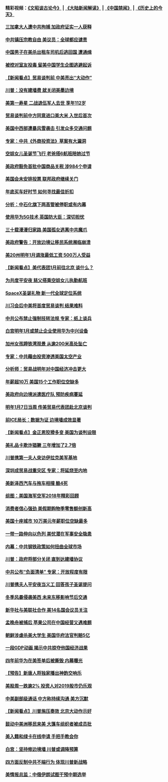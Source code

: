 #### 精彩视频：[《文昭谈古论今》](https://github.com/gfw-breaker/wenzhao/blob/master/README.md?t=12290631) | [《大陆新闻解读》](https://github.com/gfw-breaker/ntdtv-comedy/blob/master/README.md?t=12290631) | [《中国禁闻》](https://github.com/gfw-breaker/ntdtv-news/blob/master/README.md?t=12290631) | [《历史上的今天》](https://github.com/gfw-breaker/today-in-history/blob/master/README.md?t=12290631) 

#### [三加拿大人遭中共拘捕 加政府证实一人获释](../pages/nsc412/n10939393.md?t=12290631) 

#### [中共镇压宗教自由 美议员：全球都应谴责](../pages/nsc412/n10939131.md?t=12290631) 

#### [中国男子在美杀出租车司机后逃回国 遭通缉](../pages/nsc412/n10939162.md?t=12290631) 

#### [被控对室友投毒 留美中国学生企图逃避起诉](../pages/nsc412/n10939143.md?t=12290631) 

#### [【新闻看点】贸易谈判前 中美亮出“大动作”](../pages/nsc412/n10938838.md?t=12290631) 

#### [川普：没有建墙费 就关闭美墨边境](../pages/nsc412/n10939011.md?t=12290631) 

#### [美第一寿星 二战退伍军人去世 享年112岁](../pages/nsc412/n10938878.md?t=12290631) 

#### [贸易谈判前中方同意进口美大米 入世后首次](../pages/nsc412/n10938719.md?t=12290631) 

#### [美国中西部遭暴风雪袭击 引发众多交通问题](../pages/nsc412/n10938423.md?t=12290631) 

#### [专家：中共《外商投资法》草案有大漏洞](../pages/nsc412/n10936926.md?t=12290631) 

#### [空姐女儿圣诞节飞行 老爸搭6航班陪她过节](../pages/nsc412/n10937569.md?t=12290631) 

#### [美政府豁免首批中国商品关税 涉984个申请](../pages/nsc412/n10937177.md?t=12290631) 

#### [美国会未安排投票 联邦政府继续关门](../pages/nsc412/n10936951.md?t=12290631) 

#### [年底买车好时节 如何寻找最佳折扣](../pages/nsc412/n10936868.md?t=12290631) 

#### [分析：中石化旗下两高管被停职或有内幕](../pages/nsc412/n10936480.md?t=12290631) 

#### [使用华为5G技术 英国防大臣：深切担忧](../pages/nsc412/n10936847.md?t=12290631) 

#### [三十载漫漫归家路 美国孤女逃离中共魔爪](../pages/nsc412/n10936863.md?t=12290631) 

#### [美政府警告：开放边境让移民系统濒临崩溃](../pages/nsc412/n10936858.md?t=12290631) 

#### [美20州明年1月调涨最低工资 500万人受益](../pages/nsc412/n10936813.md?t=12290631) 

#### [【新闻看点】美代表团1月前往北京 谈什么？](../pages/nsc412/n10936420.md?t=12290631) 

#### [为共度平安夜 慈父搭乘空姐女儿执勤航班](../pages/nsc412/n10936619.md?t=12290631) 

#### [SpaceX圣诞礼物 新一代全球定位系统](../pages/nsc412/n10936794.md?t=12290631) 

#### [川习会后中美将首度贸易谈判 结果难料](../pages/nsc412/n10936366.md?t=12290631) 

#### [中共公布禁止强制技转法规 专家：纸上谈兵](../pages/nsc412/n10936522.md?t=12290631) 

#### [白宫明年1月或禁止企业使用华为中兴设备](../pages/nsc412/n10936276.md?t=12290631) 

#### [加州女孩蹄铁湾观景 从逾200米高处坠亡](../pages/nsc412/n10935708.md?t=12290631) 

#### [专家：中共藉由投资渗透美国太空产业](../pages/nsc412/n10935605.md?t=12290631) 

#### [分析师：贸易战明年对中国经济冲击更大](../pages/nsc412/n10934732.md?t=12290631) 

#### [年薪超10万 美国15个工作职位空缺多](../pages/nsc412/n10934753.md?t=12290631) 

#### [美政府向边境派遣医疗队 预防疾病蔓延](../pages/nsc412/n10934482.md?t=12290631) 

#### [明年1月7日当周 传美贸易代表团赴北京谈判](../pages/nsc412/n10934528.md?t=12290631) 

#### [前ICE局长：数据为证 边境墙成效显著](../pages/nsc412/n10934433.md?t=12290631) 

#### [【新闻看点】金正恩狡猾多变 美国为谈判设限](../pages/nsc412/n10934183.md?t=12290631) 

#### [美礼品卡欺诈猖獗 三年增加了2.7倍](../pages/nsc412/n10934218.md?t=12290631) 

#### [川普携第一夫人突访伊拉克美军基地](../pages/nsc412/n10934352.md?t=12290631) 

#### [深圳成贸易战重灾区 专家：将延烧至内地](../pages/nsc412/n10934053.md?t=12290631) 

#### [美新泽西汽车与拖车相撞 酿4死](../pages/nsc412/n10933905.md?t=12290631) 

#### [组图：美国海军空军2018年精彩回顾](../pages/nsc412/n10933462.md?t=12290631) 

#### [消费者信心强劲 美假期购物季零售额创新高](../pages/nsc412/n10932860.md?t=12290631) 

#### [美国十座城市 10万美元年薪职位空缺最多](../pages/nsc412/n10927195.md?t=12290631) 

#### [一带一路伸向以色列 美忧潜在军事安全隐患](../pages/nsc412/n10932712.md?t=12290631) 

#### [内幕：中共钢铁政策如何扭曲全球市场](../pages/nsc412/n10932207.md?t=12290631) 

#### [川普：政府将部分关闭 直到达建墙协议](../pages/nsc412/n10932554.md?t=12290631) 

#### [中共公布“负面清单” 专家：开放程度有限](../pages/nsc412/n10932450.md?t=12290631) 

#### [川普携夫人平安夜当义工 回答孩子圣诞提问](../pages/nsc412/n10932348.md?t=12290631) 

#### [冬季风暴侵袭美西 未来东移影响节后交通](../pages/nsc412/n10932328.md?t=12290631) 

#### [新华社与美联社合作 美14名国会议员关注](../pages/nsc412/n10932196.md?t=12290631) 

#### [孟晚舟被捕后 苹果公司在中国经营又遇难题](../pages/nsc412/n10931515.md?t=12290631) 

#### [朝鲜涉虐杀美大学生 美国华府法官判赔5亿](../pages/nsc412/n10931032.md?t=12290631) 

#### [一段GDP动画 揭示中共掠夺他国经济战果](../pages/nsc412/n10930922.md?t=12290631) 

#### [四年前华为在美签单后被撕毁 内幕曝光](../pages/nsc412/n10930781.md?t=12290631) 

#### [【预告】新唐人将独家播出神韵交响乐](../pages/nsc412/n10912037.md?t=12290631) 

#### [美股周一跌逾2% 投资人对2019股市仍乐观](../pages/nsc412/n10930753.md?t=12290631) 

#### [中美副部级通话 中方称持续沟通 美方沉默](../pages/nsc412/n10930456.md?t=12290631) 

#### [【新闻看点】川普施压奏效 北京大动作示好](../pages/nsc412/n10930510.md?t=12290631) 

#### [鼓动中美洲移民来美 大篷车组织者被成员批](../pages/nsc412/n10930604.md?t=12290631) 

#### [美入籍和绿卡在线申请 手把手教会你](../pages/nsc412/n10930508.md?t=12290631) 

#### [白宫：坚持修边境墙 川普或调降预算](../pages/nsc412/n10930585.md?t=12290631) 

#### [四方面反制中共不端行为 体现川普新战略](../pages/nsc412/n10930171.md?t=12290631) 

#### [美情报总监：中俄伊朗试图干预中期选举](../pages/nsc412/n10930391.md?t=12290631) 


